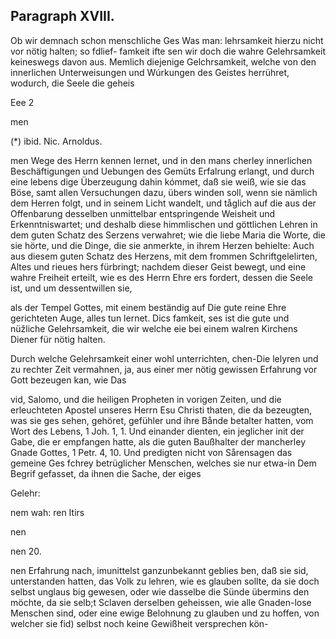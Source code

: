 
<!-- Seite 427 -->
Paragraph XVIII.
----------------

Ob wir demnach schon menschliche Ges Was man: lehrsamkeit hierzu nicht vor nötig halten; so fdlief- famkeit ifte sen wir doch die wahre Gelehrsamkeit keineswegs davon aus. Memlich diejenige Gelchrsamkeit, welche von den innerlichen Unterweisungen und Wúrkungen des Geistes herrühret, wodurch, die Seele die geheis

Eee 2

men

(*) ibid. Nic. Arnoldus.

<!-- Seite 428 -->


men Wege des Herrn kennen lernet, und in den mans
cherley innerlichen Beschäftigungen und Uebungen des
Gemüts Erfalrung erlangt, und durch eine lebens
dige Überzeugung dahin kómmet, daß sie weiß, wie
sie das Böse, samt allen Versuchungen dazu, übers
winden soll, wenn sie nämlich dem Herren folgt,
und in seinem Licht wandelt, und tåglich auf
die aus der Offenbarung desselben unmittelbar
entspringende Weisheit und Erkenntniswartet;
und deshalb diese himmlischen und göttlichen Lehren in
dem guten Schatz des Serzens verwahret; wie
die liebe Maria die Worte, die sie hörte, und die
Dinge, die sie anmerkte, in ihrem Herzen behielte:
Auch aus diesem guten Schatz des Herzens, mit dem
frommen Schriftgelelirten, Altes und rieues hers
fürbringt; nachdem dieser Geist bewegt, und eine
wahre Freiheit erteilt, wie es des Herrn Ehre ers
fordert, dessen die Seele ist, und um dessentwillen sie,

als der Tempel Gottes, mit einem beständig auf Die gute reine Ehre gerichteten Auge, alles tun lernet. Dics famkeit, ses ist die gute und nüžliche Gelehrsamkeit, die wir welche eie bei einem walren Kirchens Diener für nötig halten.

Durch welche Gelehrsamkeit einer wohl unterrichten, chen-Die lelyren und zu rechter Zeit vermahnen, ja, aus einer mer nötig gewissen Erfahrung vor Gott bezeugen kan, wie Das

vid, Salomo, und die heiligen Propheten in vorigen
 Zeiten, und die erleuchteten Apostel unseres Herrn
Esu Christi thaten, die da bezeugten, was sie ges
sehen, gehöret, gefühler und ihre Bånde betalter
hatten, vom Wort des Lebens, 1 Joh. 1, 1. Und
einander dienten, ein jeglicher init der Gabe, die
er empfangen hatte, als die guten Baußhalter
der mancherley Gnade Gottes, 1 Petr. 4, 10.
Und predigten nicht von Sårensagen das gemeine Ges
fchrey betrüglicher Menschen, welches sie nur etwa-in
Dem Begrif gefasset, da ihnen die Sache, der eiges

Gelehr:

nem wah: ren Itirs


nen





nen 20.
<!-- Seite 429 -->

nen Erfahrung nach, imunittelst ganzunbekannt geblies
ben, daß sie sid, unterstanden hatten, das Volk zu
lehren, wie es glauben sollte, da sie doch selbst unglaus
big gewesen, oder wie dasselbe die Sünde übermins
den möchte, da sie selb;t Sclaven derselben geheissen,
wie alle Gnaden-lose Menschen sind, oder eine ewige
Belohnung zu glauben und zu hoffen, von welcher sie
fid) selbst noch keine Gewißheit versprechen kön-

